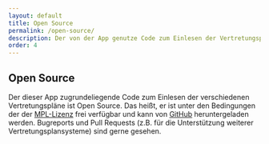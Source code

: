 ```yaml
---
layout: default
title: Open Source
permalink: /open-source/
description: Der von der App genutze Code zum Einlesen der Vertretungspläne ist Open Source.
order: 4
---
```


Open Source
-----------

Der dieser App zugrundeliegende Code zum Einlesen der verschiedenen Vertretungspläne ist Open Source. Das heißt, er ist
unter den Bedingungen der der [MPL-Lizenz](https://www.mozilla.org/en-US/MPL/2.0/) frei verfügbar und kann von
[GitHub](https://github.com/johan12345/substitution-schedule-parser) heruntergeladen werden. Bugreports und Pull
Requests (z.B. für die Unterstützung weiterer Vertretungsplansysteme) sind gerne gesehen.